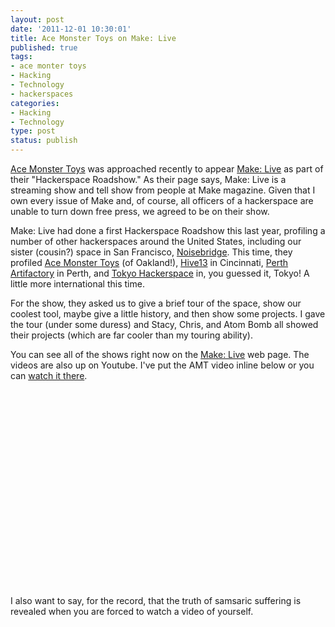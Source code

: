 ```yaml
--- 
layout: post
date: '2011-12-01 10:30:01'
title: Ace Monster Toys on Make: Live
published: true
tags: 
- ace monter toys
- Hacking
- Technology
- hackerspaces
categories:
- Hacking
- Technology
type: post
status: publish
---
```

[Ace Monster Toys](http://acemonstertoys.org) was approached recently to appear [Make: Live](http://makezine.com/live/) as part of their "Hackerspace Roadshow." As their page says, Make: Live is a streaming show and tell show from people at Make magazine. Given that I own every issue of Make and, of course, all officers of a hackerspace are unable to turn down free press, we agreed to be on their show.

Make: Live had done a first Hackerspace Roadshow this last year, profiling a number of other hackerspaces around the United States, including our sister (cousin?) space in San Francisco, [Noisebridge](http://noisebridge.net). This time, they profiled [Ace Monster Toys](http://acemonstertoys.org) (of Oakland!), [Hive13](http://www.hive13.org)</a> in Cincinnati, 
[Perth Artifactory](http://artifactory.org.au/) in Perth, and [Tokyo Hackerspace](http://tokyohackerspace.org) in, you guessed it, Tokyo! A little more international this time.

For the show, they asked us to give a brief tour of the space, show our coolest tool, maybe give a little history, and then show some projects. I gave the tour (under some duress) and Stacy, Chris, and Atom Bomb all showed their projects (which are far cooler than my touring ability). 

You can see all of the shows right now on the [Make: Live](http://makezine.com/live/) web page. The videos are also up on Youtube. I've put the AMT video inline below or you can [watch it there](http://youtu.be/qIummpkWOAI). 

<div align="center"><object width="560" height="315"><param name="movie" value="http://www.youtube.com/v/qIummpkWOAI?version=3&amp;hl=en_US"></param><param name="allowFullScreen" value="true"></param><param name="allowscriptaccess" value="always"></param><embed src="http://www.youtube.com/v/qIummpkWOAI?version=3&amp;hl=en_US" type="application/x-shockwave-flash" width="560" height="315" allowscriptaccess="always" allowfullscreen="true"></embed></object></a></div>

I also want to say, for the record, that the truth of samsaric suffering is revealed when you are forced to watch a video of yourself. 